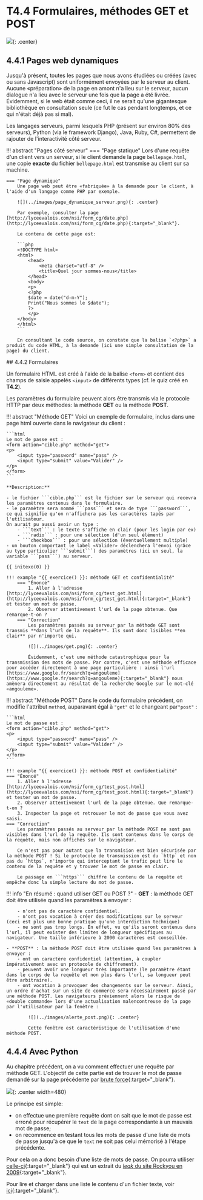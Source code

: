 # T4.4 Formulaires, méthodes GET et POST

![](../images/meme_get_post.jpg){: .center} 

## 4.4.1 Pages web dynamiques

Jusqu'à présent, toutes les pages que nous avons étudiées ou créées (avec ou sans Javascript)  sont uniformément envoyées par le serveur au client. Aucune «préparation» de la page en amont n'a lieu sur le serveur, aucun dialogue n'a lieu avec le serveur une fois que la page a été livrée. Évidemment, si le web était comme ceci, il ne serait qu'une gigantesque bibliothèque en consultation seule (ce fut le cas pendant longtemps, et ce qui n'était déjà pas si mal).

Les langages serveurs, parmi lesquels PHP (présent sur environ 80% des serveurs), Python (via le framework Django), Java, Ruby, C#, permettent de rajouter de l'interactivité côté serveur.

!!! abstract "Pages côté serveur"
    === "Page statique"
        Lors d'une requête d'un client vers un serveur, si le client demande la page `bellepage.html`, une copie **exacte** du fichier `bellepage.html` est transmise au client sur sa machine. 
    
    === "Page dynamique"
        Une page web peut être «fabriquée» à la demande pour le client, à l'aide d'un langage comme PHP par exemple.

        ![](../images/page_dynamique_serveur.png){: .center} 

        Par exemple, consulter la page [http://lyceevalois.com/nsi/form_cg/date.php](http://lyceevalois.com/nsi/form_cg/date.php){:target="_blank"}.

        Le contenu de cette page est:

        ```php
        <!DOCTYPE html>
        <html>
            <head>
                <meta charset="utf-8" />
                <title>Quel jour sommes-nous</title>
            </head>
            <body>
            <p>
            <?php
            $date = date("d-m-Y");
            Print("Nous sommes le $date");
            ?>
            </p>
        </body>
        </html>
        ```
        
        En consultant le code source, on constate que la balise `<?php>` a produit du code HTML, à la demande (ici une simple consultation de la page) du client.

## 4.4.2 Formulaires

Un formulaire HTML est créé à l'aide de la balise `<form>` et contient des champs de saisie appelés `<input>` de différents types (cf. le quiz créé en **T4.2**).

Les paramètres du formulaire peuvent alors être transmis via le protocole HTTP par deux méthodes: la méthode **GET** ou la méthode **POST**.

!!! abstract "Méthode GET"
    Voici un exemple de formulaire, inclus dans une page html ouverte dans le navigateur du client :

    ```html 
    Le mot de passe est :
    <form action="cible.php" method="get">
    <p>
        <input type="password" name="pass" /> 
        <input type="submit" value="Valider" />
    </p>
    </form>
    ```

    **Description:**

    - le fichier ```cible.php``` est le fichier sur le serveur qui recevra les paramètres contenus dans le formulaire.
    - le paramètre sera nommé ```pass``` et sera de type ```password```, ce qui signifie qu'on n'affichera pas les caractères tapés par l'utilisateur.
    On aurait pu aussi avoir un type :
        - ```text``` : le texte s'affiche en clair (pour les login par ex) 
        - ```radio``` : pour une sélection (d'un seul élément)
        - ```checkbox``` : pour une sélection (éventuellement multiple)
    - un bouton comportant le label «Valider» déclenchera l'envoi (grâce au type particulier ```submit```) des paramètres (ici un seul, la variable ```pass```) au serveur.

    {{ initexo(0) }}
    
    !!! example "{{ exercice() }}: méthode GET et confidentialité"
        === "Énoncé" 
            1. Aller à l'adresse [http://lyceevalois.com/nsi/form_cg/test_get.html](http://lyceevalois.com/nsi/form_cg/test_get.html){:target="_blank"} et tester un mot de passe.
            2. Observer attentivement l'url de la page obtenue. Que remarque-t-on ?
        === "Correction" 
            Les paramètres passés au serveur par la méthode GET sont transmis **dans l'url de la requête**. Ils sont donc lisibles **en clair** par n'importe qui.

            ![](../images/get.png){: .center}

            Évidemment, c'est une méthode catastrophique pour la transmission des mots de passe. Par contre, c'est une méthode efficace pour accéder directement à une page particulière : ainsi l'url [https://www.google.fr/search?q=angouleme](https://www.google.fr/search?q=angouleme){:target="_blank"} nous amènera directement au résultat de la recherche Google sur le mot-clé «angouleme».

!!! abstract "Méthode POST"
    Dans le code du formulaire précédent, on modifie l'attribut ```method```, auparavant égal à ```"get"``` et le changeant par```"post"```  :

    ```html 
    Le mot de passe est :
    <form action="cible.php" method="get">
    <p>
        <input type="password" name="pass" /> 
        <input type="submit" value="Valider" />
    </p>
    </form>
    ```

    !!! example "{{ exercice() }}: méthode POST et confidentialité"
    === "Énoncé" 
        1. Aller à l'adresse [http://lyceevalois.com/nsi/form_cg/test_post.html](http://lyceevalois.com/nsi/form_cg/test_post.html){:target="_blank"} et tester un mot de passe.
        2. Observer attentivement l'url de la page obtenue. Que remarque-t-on ?
        3. Inspecter la page et retrouver le mot de passe que vous avez saisi.
    === "Correction" 
        Les paramètres passés au serveur par la méthode POST ne sont pas visibles dans l'url de la requête. Ils sont contenus dans le corps de la requête, mais non affichés sur le navigateur.

        Ce n'est pas pour autant que la transmision est bien sécurisée par la méthode POST ! Si le protocole de transmission est du `http` et non pas du `https`, n'importe qui interceptant le trafic peut lire le contenu de la requête et y trouver le mot de passe en clair.

        Le passage en ```https``` chiffre le contenu de la requête et empêche donc la simple lecture du mot de passe.

!!! info "En résumé : quand utiliser GET ou POST ?"
    - **GET** : la méthode GET doit être utilisée quand les paramètres à envoyer :

        - n'ont pas de caractère confidentiel. 
        - n'ont pas vocation à créer des modifications sur le serveur (ceci est plus une bonne pratique qu'une interdiction technique)
        - ne sont pas trop longs. En effet, vu qu'ils seront contenus dans l'url, il peut exister des limites de longueur spécifiques au navigateur. Une taille inférieure à 2000 caractères est conseillée.
        
    - **POST** : la méthode POST doit être utilisée quand les paramètres à envoyer :
        - ont un caractère confidentiel (attention, à coupler impérativement avec un protocole de chiffrement).
        - peuvent avoir une longueur très importante (le paramètre étant dans le corps de la requête et non plus dans l'url, sa longueur peut être arbitraire).
        - ont vocation à provoquer des changements sur le serveur. Ainsi, un ordre d'achat sur un site de commerce sera nécessairement passé par une méthode POST. Les navigateurs préviennent alors le risque de «double commande» lors d'une actualisation malencontreuse de la page par l'utilisateur par la fenêtre :

            ![](../images/alerte_post.png){: .center}

            Cette fenêtre est caractéristique de l'utilisation d'une méthode POST.

## 4.4.4 Avec Python

Au chapitre précédent, on a vu comment effectuer une requête par méthode GET. L'objectif de cette partie est de trouver le mot de passe demandé sur la page précédente par [brute force](https://fr.wikipedia.org/wiki/Attaque_par_force_brute){:target="_blank"}.

![](../images/hackerman.png){: .center width=480} 

Le principe est simple:

- on effectue une première requête dont on sait que le mot de passe est erroné pour récupérer le `text` de la page correspondante à un mauvais mot de passe;
- on recommence en testant tous les mots de passe d'une liste de mots de passe jusqu'à ce que le `text` ne soit pas celui mémorisé à l'étape précédente.

Pour cela on a donc besoin d'une liste de mots de passe. On pourra utiliser [celle-ci](../data/extraitrockyou.txt){:target="_blank"} qui est un extrait du [*leak* du site Rockyou en 2009](https://www.zdnet.fr/actualites/le-piratage-du-site-rockyou-revele-la-simplicite-des-mots-de-passe-des-utilisateurs-39712411.htm){:target="_blank"}.

Pour lire et charger dans une liste le contenu d'un fichier texte, voir [ici](https://cgouygou.github.io/1NSI/T12_Divers/6c0d1ngUP/CodingUP/){:target="_blank"}.